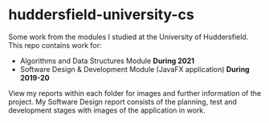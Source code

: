 # huddersfield-university-cs
Some work from the modules I studied at the University of Huddersfield. This repo contains work for:

* Algorithms and Data Structures Module **During 2021**
* Software Design & Development Module (JavaFX application) **During 2019-20**


View my reports within each folder for images and further information of the project. My Software Design report consists of the planning, test and development stages with images of the application in work.
